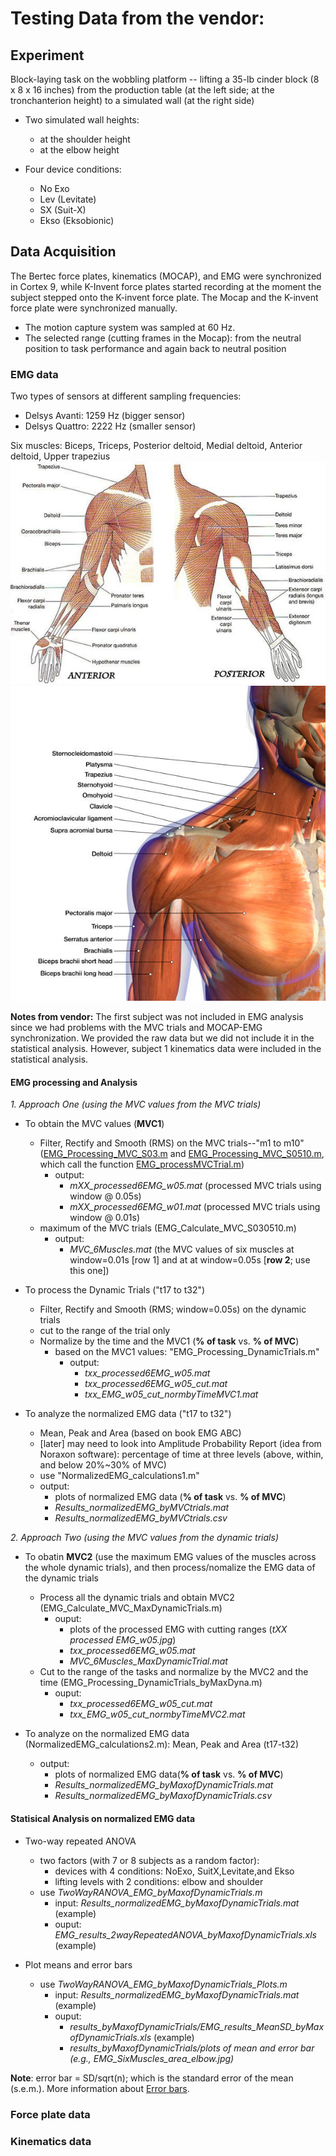 # Testing Data from the vendor: 

## Experiment
Block-laying task on the wobbling platform -- lifting a 35-lb cinder block (8 x 8 x 16 inches) from the production table (at the left side; at the tronchanterion height) to a simulated wall (at the right side) 
- Two simulated wall heights:
	- at the shoulder height
	- at the elbow height

- Four device conditions:
	- No Exo
	- Lev (Levitate)
	- SX (Suit-X)
	- Ekso (Eksobionic)

## Data Acquisition
The Bertec force plates, kinematics (MOCAP), and EMG were synchronized in Cortex 9, while K-Invent force plates started recording at the moment the subject stepped onto the K-invent force plate. The Mocap and the K-invent force plate were synchronized manually.
- The motion capture system was sampled at 60 Hz.
- The selected range (cutting frames in the Mocap): from the neutral position to task performance and again back to neutral position

### EMG data
Two types of sensors at different sampling frequencies:
- Delsys Avanti: 1259 Hz (bigger sensor)
- Delsys Quattro: 2222 Hz (smaller sensor)

Six muscles: Biceps, Triceps, Posterior deltoid, Medial deltoid, Anterior deltoid, Upper trapezius
  ![6Muscles1](Pictures/ArmMuscles1.jpg "Arm_Muscles1")
  ![6Muscles2](Pictures/ArmMuscles2.jpg "Arm_Muscles2")
  
**Notes from vendor:**
The first subject was not included in EMG analysis since we had problems with the MVC trials and MOCAP-EMG synchronization. We provided the raw data but we did not include it in the statistical analysis. However, subject 1 kinematics data were included in the statistical analysis.

#### EMG processing and Analysis
_*1. Approach One (using the MVC values from the MVC trials)*_
- To obtain the MVC values (**MVC1**)
	- Filter, Rectify and Smooth (RMS) on the MVC trials--"m1 to m10" ([EMG_Processing_MVC_S03.m](functions/EMG_Processing_MVC_S03.m) and [EMG_Processing_MVC_S0510.m](functions/EMG_Processing_MVC_S0510.m), which call the function [EMG_processMVCTrial.m](functions/EMG_processMVCTrial.m))
	  - output: 
	    - *mXX_processed6EMG_w05.mat* (processed MVC trials using window @ 0.05s)
	    - *mXX_processed6EMG_w01.mat* (processed MVC trials using window @ 0.01s) 
	- maximum of the MVC trials (EMG_Calculate_MVC_S030510.m)
	  - output: 
	    - *MVC_6Muscles.mat* (the MVC values of six muscles at window=0.01s [row 1] and at at window=0.05s [**row 2**; use this one])

- To process the Dynamic Trials ("t17 to t32")
	- Filter, Rectify and Smooth (RMS; window=0.05s) on the dynamic trials
	- cut to the range of the trial only 
	- Normalize by the time and the MVC1 (**% of task** vs. **% of MVC**)
	   - based on the MVC1 values: "EMG_Processing_DynamicTrials.m"
	     - output: 
	       - *txx_processed6EMG_w05.mat*
	       - *txx_processed6EMG_w05_cut.mat*
	       - *txx_EMG_w05_cut_normbyTimeMVC1.mat*
	       
- To analyze the normalized EMG data ("t17 to t32")
  - Mean, Peak and Area (based on book EMG ABC)
  - [later] may need to look into Amplitude Probability Report (idea from Noraxon software): percentage of time at three levels (above, within, and below 20%~30% of MVC)
  - use "NormalizedEMG_calculations1.m"
  - output:
    - plots of normalized EMG data (**% of task** vs. **% of MVC**)
    - *Results_normalizedEMG_byMVCtrials.mat*
    - *Results_normalizedEMG_byMVCtrials.csv*

   
_*2. Approach Two (using the MVC values from the dynamic trials)*_
- To obatin **MVC2** (use the maximum EMG values of the muscles across the whole dynamic trials), and then process/nomalize the EMG data of the dynamic trials
  - Process all the dynamic trials and obtain MVC2 (EMG_Calculate_MVC_MaxDynamicTrials.m)
    - ouput: 
      - plots of the processed EMG with cutting ranges (*tXX processed EMG_w05.jpg*)
      - *txx_processed6EMG_w05.mat*
      - *MVC_6Muscles_MaxDynamicTrial.mat*
  -  Cut to the range of the tasks and normalize by the MVC2 and the time (EMG_Processing_DynamicTrials_byMaxDyna.m) 
     - ouput:
       - *txx_processed6EMG_w05_cut.mat*
       - *txx_EMG_w05_cut_normbyTimeMVC2.mat*
      
- To analyze on the normalized EMG data (NormalizedEMG_calculations2.m): Mean, Peak and Area (t17-t32)
  - output:
    - plots of normalized EMG data(**% of task** vs. **% of MVC**)
    - *Results_normalizedEMG_byMaxofDynamicTrials.mat*
    - *Results_normalizedEMG_byMaxofDynamicTrials.csv*

#### Statisical Analysis on normalized EMG data
- Two-way repeated ANOVA
  - two factors (with 7 or 8 subjects as a random factor): 
     - devices with 4 conditions: NoExo, SuitX,Levitate,and Ekso 
     - lifting levels with 2 conditions: elbow and shoulder
  - use *TwoWayRANOVA_EMG_byMaxofDynamicTrials.m*
    - input: *Results_normalizedEMG_byMaxofDynamicTrials.mat* (example)
    - ouput: *EMG_results_2wayRepeatedANOVA_byMaxofDynamicTrials.xls* (example)
    
- Plot means and error bars
  - use *TwoWayRANOVA_EMG_byMaxofDynamicTrials_Plots.m*
    - input: *Results_normalizedEMG_byMaxofDynamicTrials.mat* (example)
    - ouput: 
      - *results_byMaxofDynamicTrials/EMG_results_MeanSD_byMaxofDynamicTrials.xls* (example)
      - *results_byMaxofDynamicTrials/plots of mean and error bar (e.g., EMG_SixMuscles_area_elbow.jpg)*
      
**Note**: error bar = SD/sqrt(n); which is the standard error of the mean (s.e.m.). More information about [Error bars](https://www.nature.com/articles/nmeth.2659).


### Force plate data

### Kinematics data
